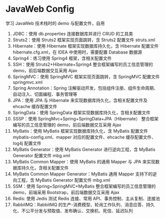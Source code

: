 # JavaWeb Config

学习 JavaWeb 技术栈时的 demo 与配置文件，自用

1. JDBC：使用 db.properties 连接数据库并进行 CRUD 的工具类
2. Struts2：使用 Struts2 框架实现页面跳转，含 Struts2 配置文件 struts.xml
3. Hibernate：使用 Hibernate 框架实现数据库持久化，含 Hibernate 配置文件 hibernate.cfg.xml，在 IDEA 中使用时，需要配置 Database 数据源
4. Spring4：练习使用 Spring4 框架，含相关配置文件
5. SSH：使用 Struts2+Hibernate+Spring4 整合框架编写的员工信息管理的 demo，前后端数据交互采用 Ajax
6. SpringMVC：使用 SpringMVC 框架实现页面跳转，含 SpringMVC 配置文件 springmvc.xml
7. Spring Annotation：Spring 注解驱动开发，包括组件注册、组件生命周期、自动注入、切面编程、事务管理等
8. JPA：使用 JPA 与 Hibernate 来实现数据库持久化，含相关配置文件及 ehcache 缓存配置文件
9. SpringData：使用 SpringData 框架实现数据库持久化，含相关配置文件
10. SSSP：使用 SpringMvc+Spring+SpringData+JPA（Hibernate） 整合框架编写的员工信息管理的 demo，前后端数据交互采用 Ajax
11. MyBatis：使用 MyBatis 框架实现数据库持久化，含 MyBatis 配置文件 mybatis-config.xml、mapper 对应的配置文件、ehcache 缓存配置文件、log4j 配置文件
12. MyBatis Generator：使用 MyBatis Generator 进行逆向工程，含 MyBatis Generator 配置文件 mbg.xml
13. MyBatis Common Mapper：使用 MyBatis 的通用 Mapper 与 JPA 来实现数据库持久化，含相关配置文件
14. MyBatis Common Mapper Generator：MyBatis 通用 Mapper 支持下的逆向工程，含 MyBatis Generator 配置文件 mbg.xml
15. SSM：使用 Spring+SpringMVC+MyBatis 整合框架编写的员工信息管理的 demo，前端采用 Bootstrap，前后端数据交互采用 Ajax
16. Redis: 使用 Jedis 测试 Redis 连接、常用 API、事务控制、主从复制、连接池
17. RabbitMQ：RabbitMQ 的生产-消费模型、轮询工作队列、消息应答、持久化、不公平分发与预取值、发布确认、交换机、死信、延迟队列
